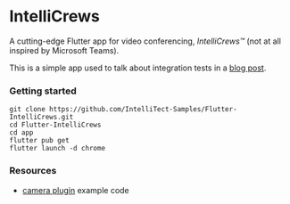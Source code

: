 # IntelliCrews

A cutting-edge Flutter app for video conferencing, _IntelliCrews™️_ (not at all inspired by Microsoft Teams).

This is a simple app used to talk about integration tests in a [blog post](https://intellitect.com/blog/integration-testing-flutter/).

### Getting started
```shell
git clone https://github.com/IntelliTect-Samples/Flutter-IntelliCrews.git
cd Flutter-IntelliCrews
cd app
flutter pub get
flutter launch -d chrome
```

### Resources
- [camera plugin](https://pub.dev/packages/camera) example code
